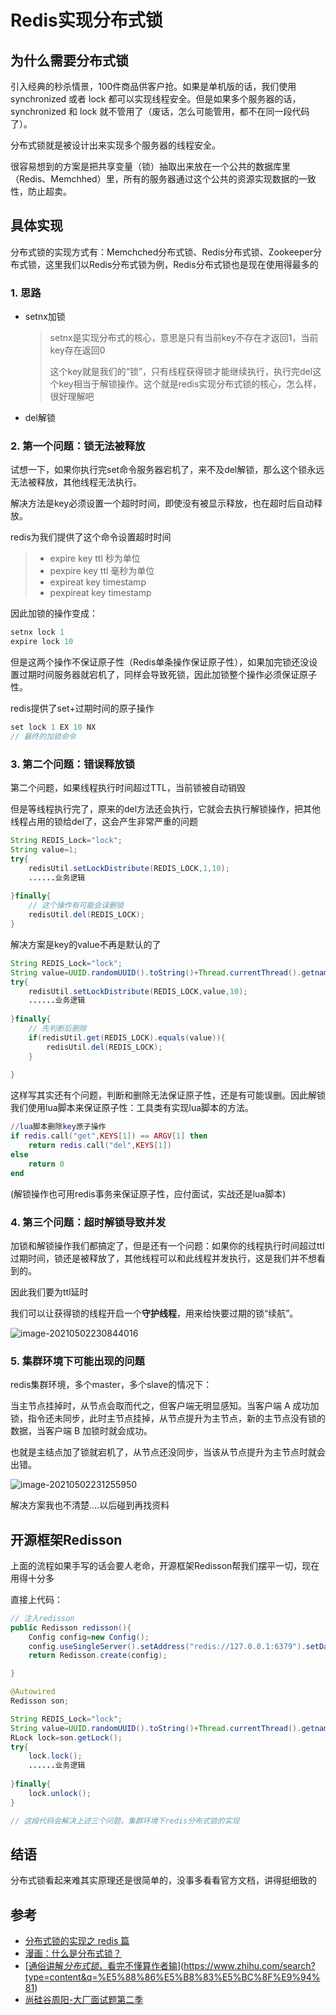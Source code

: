 # Redis实现分布式锁

## 为什么需要分布式锁

引入经典的秒杀情景，100件商品供客户抢。如果是单机版的话，我们使用synchronized 或者 lock 都可以实现线程安全。但是如果多个服务器的话，synchronized 和 lock 就不管用了（废话，怎么可能管用，都不在同一段代码了）。

分布式锁就是被设计出来实现多个服务器的线程安全。

很容易想到的方案是把共享变量（锁）抽取出来放在一个公共的数据库里（Redis、Memchhed）里，所有的服务器通过这个公共的资源实现数据的一致性，防止超卖。

## 具体实现

分布式锁的实现方式有：Memchched分布式锁、Redis分布式锁、Zookeeper分布式锁，这里我们以Redis分布式锁为例，Redis分布式锁也是现在使用得最多的

### 1. 思路

- setnx加锁

  > setnx是实现分布式的核心，意思是只有当前key不存在才返回1，当前key存在返回0
  >
  > 这个key就是我们的“锁”，只有线程获得锁才能继续执行，执行完del这个key相当于解锁操作。这个就是redis实现分布式锁的核心，怎么样，很好理解吧

- del解锁

### 2. 第一个问题：锁无法被释放

试想一下，如果你执行完set命令服务器宕机了，来不及del解锁，那么这个锁永远无法被释放，其他线程无法执行。

解决方法是key必须设置一个超时时间，即使没有被显示释放，也在超时后自动释放。

redis为我们提供了这个命令设置超时时间

> - expire key ttl	秒为单位
> - pexpire key ttl    毫秒为单位
> - expireat key timestamp
> - pexpireat key timestamp

因此加锁的操作变成：

```java
setnx lock 1
expire lock 10
```

但是这两个操作不保证原子性（Redis单条操作保证原子性），如果加完锁还没设置过期时间服务器就宕机了，同样会导致死锁，因此加锁整个操作必须保证原子性。

redis提供了set+过期时间的原子操作

```java
set lock 1 EX 10 NX
// 最终的加锁命令
```

### 3. 第二个问题：错误释放锁

第二个问题，如果线程执行时间超过TTL，当前锁被自动销毁

但是等线程执行完了，原来的del方法还会执行，它就会去执行解锁操作，把其他线程占用的锁给del了，这会产生非常严重的问题

```java
String REDIS_Lock="lock";
String value=1;
try{
    redisUtil.setLockDistribute(REDIS_LOCK,1,10);
    ......业务逻辑
        
}finally{
    // 这个操作有可能会误删锁
    redisUtil.del(REDIS_LOCK);
}
```

解决方案是key的value不再是默认的了

```java
String REDIS_Lock="lock";
String value=UUID.randomUUID().toString()+Thread.currentThread().getname();
try{
    redisUtil.setLockDistribute(REDIS_LOCK,value,10);
    ......业务逻辑
        
}finally{
    // 先判断后删除
    if(redisUtil.get(REDIS_LOCK).equals(value)){
        redisUtil.del(REDIS_LOCK);
    }
    
}
```

这样写其实还有个问题，判断和删除无法保证原子性，还是有可能误删。因此解锁我们使用lua脚本来保证原子性：工具类有实现lua脚本的方法。

```lua
//lua脚本删除key原子操作
if redis.call("get",KEYS[1]) == ARGV[1] then
    return redis.call("del",KEYS[1])
else
    return 0
end
```

(解锁操作也可用redis事务来保证原子性，应付面试，实战还是lua脚本)

### 4. 第三个问题：超时解锁导致并发

加锁和解锁操作我们都搞定了，但是还有一个问题：如果你的线程执行时间超过ttl过期时间，锁还是被释放了，其他线程可以和此线程并发执行，这是我们并不想看到的。

因此我们要为ttl延时

我们可以让获得锁的线程开启一个**守护线程**，用来给快要过期的锁“续航”。

![image-20210502230844016](https://i.loli.net/2021/05/02/q7JvE2pPZkRXm6D.png)

### 5. 集群环境下可能出现的问题

redis集群环境，多个master，多个slave的情况下：

当主节点挂掉时，从节点会取而代之，但客户端无明显感知。当客户端 A 成功加锁，指令还未同步，此时主节点挂掉，从节点提升为主节点，新的主节点没有锁的数据，当客户端 B 加锁时就会成功。

也就是主结点加了锁就宕机了，从节点还没同步，当该从节点提升为主节点时就会出错。

![image-20210502231255950](https://i.loli.net/2021/05/02/U2F8KksEvXqStdZ.png)

解决方案我也不清楚....以后碰到再找资料

## 开源框架Redisson

上面的流程如果手写的话会要人老命，开源框架Redisson帮我们摆平一切，现在用得十分多

直接上代码：

```java
// 注入redisson
public Redisson redisson(){
    Config config=new Config();
    config.useSingleServer().setAddress("redis://127.0.0.1:6379").setDatabase(0);
    return Redisson.create(config);

}
```

```java
@Autowired
Redisson son;

String REDIS_Lock="lock";
String value=UUID.randomUUID().toString()+Thread.currentThread().getname();
RLock lock=son.getLock();
try{
    lock.lock();
    ......业务逻辑
        
}finally{
   	lock.unlock();
}

// 这段代码会解决上述三个问题，集群环境下redis分布式锁的实现
```

## 结语

分布式锁看起来难其实原理还是很简单的，没事多看看官方文档，讲得挺细致的

## 参考

- [分布式锁的实现之 redis 篇](https://xiaomi-info.github.io/2019/12/17/redis-distributed-lock/)
- [漫画：什么是分布式锁？](https://mp.weixin.qq.com/s/8fdBKAyHZrfHmSajXT_dnA)
- [[通俗讲解*分布式锁*，看完不懂算作者输](https://zhuanlan.zhihu.com/p/72896771)](https://www.zhihu.com/search?type=content&q=%E5%88%86%E5%B8%83%E5%BC%8F%E9%94%81)
- [尚硅谷周阳-大厂面试题第二季](https://www.bilibili.com/video/BV1Hy4y1B78T?p=51)

